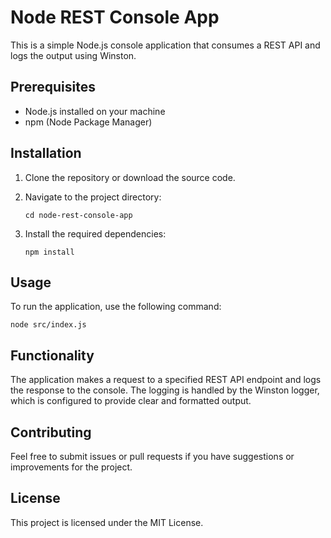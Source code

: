 # Node REST Console App

This is a simple Node.js console application that consumes a REST API and logs the output using Winston.

## Prerequisites

- Node.js installed on your machine
- npm (Node Package Manager)

## Installation

1. Clone the repository or download the source code.
2. Navigate to the project directory:

   ```
   cd node-rest-console-app
   ```

3. Install the required dependencies:

   ```
   npm install
   ```

## Usage

To run the application, use the following command:

```
node src/index.js
```

## Functionality

The application makes a request to a specified REST API endpoint and logs the response to the console. The logging is handled by the Winston logger, which is configured to provide clear and formatted output.

## Contributing

Feel free to submit issues or pull requests if you have suggestions or improvements for the project.

## License

This project is licensed under the MIT License.